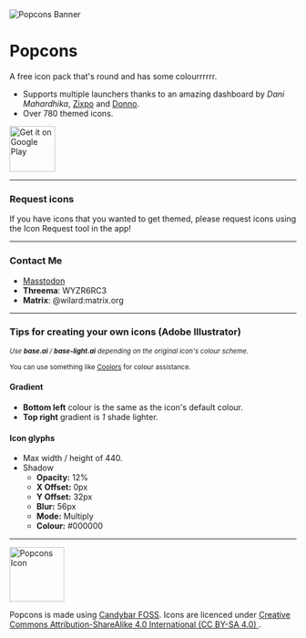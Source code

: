 <img src="https://raw.githubusercontent.com/Wil-Design/Popcons/main/githubmedia/play-store-banner.png" alt="Popcons Banner">

# Popcons
A free icon pack that's round and has some colourrrrrr.
- Supports multiple launchers thanks to an amazing dashboard by *Dani Mahardhika*, [Zixpo](https://github.com/zixpo) and [Donno](https://github.com/Donnnno).
- Over 780 themed icons.

[<img src="https://play.google.com/intl/en_us/badges/images/generic/en_badge_web_generic.png" alt="Get it on Google Play" height="80">](https://play.google.com/store/apps/details?id=com.wil.popcons)

---

### Request icons

If you have icons that you wanted to get themed, please request icons using the Icon Request tool in the app!

---

### Contact Me

- [Masstodon](https://fosstodon.org/@wil)
- **Threema**: WYZR6RC3
- **Matrix**: @wilard:matrix.org

---

### Tips for creating your own icons (Adobe Illustrator)

<sup>*Use **base.ai** / **base-light.ai** depending on the original icon's colour scheme.*</sup>

<sup>You can use something like [Coolors](https://www.coolors.co/) for colour assistance.</sup>

#### Gradient

- **Bottom left** colour is the same as the icon's default colour.
- **Top right** gradient is *1* shade lighter.

#### Icon glyphs

- Max width / height of 440.
- Shadow
  - **Opacity:** 12%
  - **X Offset:** 0px
  - **Y Offset:** 32px
  - **Blur:** 56px
  - **Mode:** Multiply
  - **Colour:** #000000
  
---

<img src="https://raw.githubusercontent.com/Wil-Design/Popcons/main/githubmedia/app-icon.png" alt="Popcons Icon" height="96">

Popcons is made using [Candybar FOSS](https://www.github.com/Donnnno/candybar-foss/). 
Icons are licenced under [Creative Commons Attribution-ShareAlike 4.0 International (CC BY-SA 4.0) ](https://creativecommons.org/licenses/by-sa/4.0/).